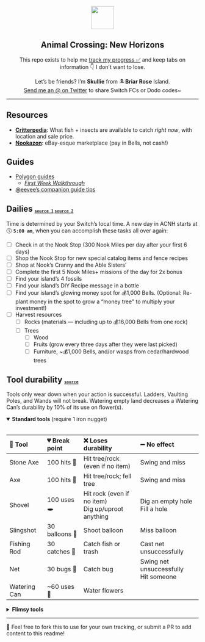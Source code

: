 <p align="center">
  <img src="https://user-images.githubusercontent.com/221550/78463601-b452d000-76ac-11ea-85b6-fa5f50e33d2d.png" width="60" height="60">
  <h2 align="center">
    Animal Crossing: New Horizons
  </h2>
  <p align="center">
     This repo exists to help me <a href="https://github.com/skullface/acnh/projects/1">track my progress ✅</a>
     and keep tabs on information 👇 I don’t want to lose.
  </p>
  <p align="center">
    Let’s be friends? I’m <strong>Skullie</strong> from 🏝<strong>Briar Rose</strong> Island.<br><a href="https://twitter.com/intent/tweet?text=%40skullface%20hey%2C%20I%20wanna%20be%20ACNH%20friends!">Send me an @ on Twitter</a> to share Switch FCs or Dodo codes~
  </p>
</p>

---

## Resources
* [**Critterpedia**](https://critterpedia.moppler.co.uk): What fish + insects are available to catch _right now_, with location and sale price.
* [**Nookazon**](http://nookazon.com): eBay-esque marketplace (pay in Bells, not cash!)

## Guides
* [Polygon guides](https://www.polygon.com/animal-crossing-new-horizons-switch-acnh-guide/2020/3/20/21170563/tips-tricks-walkthrough-bells-nook-miles-tickets-mileage-rewards-turnips)
  * [_First Week Walkthrough_](https://www.polygon.com/animal-crossing-new-horizons-switch-acnh-guide/2020/3/20/21182290/first-week-daily-goals-how-to-unlock-museum-steps-farming)
* [@eevee’s companion guide tips](https://c.eev.ee/acnh-companion/#tips)

## Dailies <sub><sup><sub>[`source 1`](https://www.polygon.com/animal-crossing-new-horizons-switch-acnh-guide/2020/3/20/21162973/day-dailies-fossils-money-rock-bells-furniture) [`source 2`](https://c.eev.ee/acnh-companion/#tips)</sub></sup></sub>
Time is determined by your Switch’s local time. A new day in ACNH starts at 🕔 **`5:00 am`**, when you can accomplish these tasks all over again:

* [ ] Check in at the Nook Stop (300 Nook Miles per day after your first 6 days)
* [ ] Shop the Nook Stop for new special catalog items and fence recipes
* [ ] Shop at Nook’s Cranny and the Able Sisters’
* [ ] Complete the first 5 Nook Miles+ missions of the day for 2x bonus
* [ ] Find your island’s 4 fossils
* [ ] Find your island’s DIY Recipe message in a bottle
* [ ] Find your island’s glowing money spot for 💰1,000 Bells. (Optional: Re-plant money in the spot to grow a “money tree" to multiply your investment!)
* [ ] Harvest resources
  * [ ] Rocks (materials — including up to 💰16,000 Bells from one rock)
  * [ ] Trees
    * [ ] Wood
    * [ ] Fruits (grow every three days after they were last picked)
    * [ ] Furniture, ~💰1,000 Bells, and/or wasps from cedar/hardwood trees

## Tool durability <sub><sup><sub>[`source`](https://www.polygon.com/animal-crossing-new-horizons-switch-acnh-guide/2020/3/31/21194209/durability-list-broken-breaking-shovel-axe-fishing-rod-watering-can-slingshot-bug-net)</sub></sup></sub>

Tools only wear down when your action is successful. Ladders, Vaulting Poles, and Wands will not break. Watering empty land decreases a Watering Can’s durability by 10% of its use on flower(s).

<details open><summary><strong>Standard tools</strong> (require 1 iron nugget)</summary><br>

| 🧰 Tool | 💔 Break point | ❌ Loses durability | ➖ No effect |
| :--- | :--- | :--- | :--- |
| Stone Axe | 100 hits 🌲 | Hit tree/rock (even if no item) | Swing and miss |
| Axe | 100 hits 🌲 | Hit tree/rock; fell tree | Swing and miss |
| Shovel | 100 uses 🕳 | Hit rock (even if no item)<br>Dig up/uproot anything | Dig an empty hole<br>Fill a hole |
| Slingshot | 30 balloons 🎈 | Shoot balloon | Miss balloon |
| Fishing Rod | 30 catches 🐠 | Catch fish or trash |  Cast net unsuccessfully |
| Net | 30 bugs 🐛 | Catch bug | Swing net unsuccessfully<br>Hit someone |
| Watering Can | ~60 uses 🌷 | Water flowers |  |
</details>

<details><summary><strong>Flimsy tools</strong></summary>
  
| 🧰 Tool | ⚰️ Break point | ❌ Loses durability | ➖ No effect |
| :--- | :--- | :--- | :--- |
| Flimsy Axe | 40 hits 🌲 | Hit tree/rock (even if no item) | Swing and miss |
| Flimsy shovel | 40 uses 🕳 | Hit rock (even if no item)<br>Dig up/uproot anything | Dig an empty hole<br>Fill a hole |
| Flimsy Fishing Rod | 10 catches 🐠 | Catch fish or trash | Cast net unsuccessfully |
| Flimsy Net | 10 bugs 🐛 | Catch bug | Swing net unsuccessfully<br>Hit someone |
| Flimsy Watering Can | ~20 uses 🌷 | Water flowers |  |

</details>

---

💖 Feel free to fork this to use for your own tracking, or submit a PR to add content to this readme!
